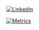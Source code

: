 [![Linkedin](https://img.shields.io/badge/Linkedin-Guillermo%20Pe%C3%B1arando%20S%C3%A1nchez-blue)](https://www.linkedin.com/in/guillerpsanchez/)

[![Metrics](https://metrics.lecoq.io/guillerpsanchez?template=classic&config.timezone=Europe%2FMadrid)](https://github.com/guillerpsanchez)



<!--
**guillerpsanchez/guillerpsanchez** is a ✨ _special_ ✨ repository because its `README.md` (this file) appears on your GitHub profile.

Here are some ideas to get you started:

- 🔭 I’m currently working on ...
- 🌱 I’m currently learning ...
- 👯 I’m looking to collaborate on ...
- 🤔 I’m looking for help with ...
- 💬 Ask me about ...
- 📫 How to reach me: ...
- 😄 Pronouns: ...
- ⚡ Fun fact: ...
-->
